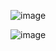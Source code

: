 
![image](https://github.com/samrajkarnikar/NetCentricProjects/assets/172218219/0bf7518e-b225-4205-beef-1b4beb1abc31)


![image](https://github.com/samrajkarnikar/NetCentricProjects/assets/172218219/cc95d84d-eec7-4f31-9f2e-0c96f03b2b51)


